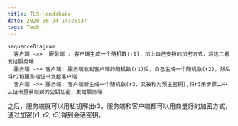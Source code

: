 ```yaml
---
title: TLS-Handshake
date: 2020-06-24 14:25:37
tags: Tech
---
```


```mermaid
sequenceDiagram
  客户端 ->>  服务端 : 客户端生成一个随机数(r1)，加上自己支持的加密方式，将这二者发给服务端
  服务端 ->> 客户端: 服务端收到客户端的随机数(r1)后，自己生成一个随机数(r2)，然后将r2和服务端证书发给客户端
  客户端 ->> 服务端: 客户端新生成一个随机数(r3，又被称为预主密钥),将r3用步骤二中从证书里获取到的公钥加密，发给服务端
```
之后，服务端就可以用私钥解出r3。服务端和客户端都可以用商量好的加密方式，通过加密(r1, r2, r3)得到会话密钥。